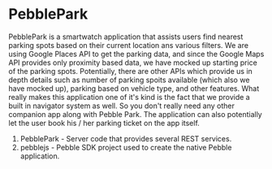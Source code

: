 # PebblePark

PebblePark is a smartwatch application that assists users find nearest parking spots based on their current location ans various filters.
We are using Google Places API to get the parking data, and since the Google Maps API provides only proximity based data, we have mocked up starting price of the parking spots. 
Potentially, there are other APIs which provide us in depth details such as number of parking spoits available (which also we have mocked up), parking based on vehicle type, and other features.
What really makes this application one of it's kind is the fact that we provide a built in navigator system as well. So you don't really need any other companion app along with Pebble Park.
The application can also potentially let the user book his / her parking ticket on the app itself.

1. PebblePark - Server code that provides several REST services.
2. pebblejs - Pebble SDK project used to create the native Pebble application.
